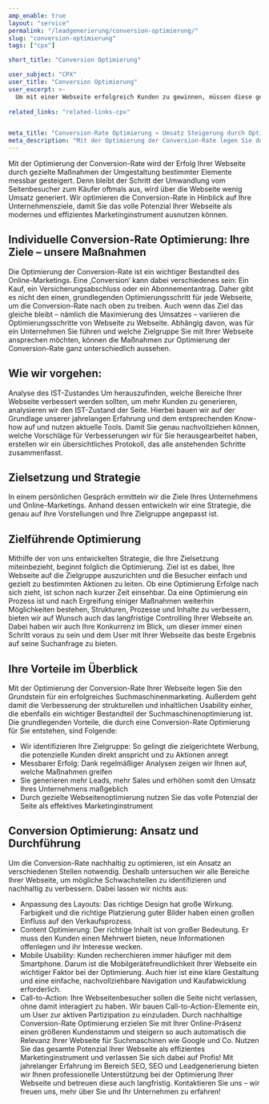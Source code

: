 ```yaml
---
amp_enable: true
layout: "service"
permalink: "/leadgenerierung/conversion-optimierung/"
slug: "conversion-optimierung"
tags: ["cpx"]

short_title: "Conversion Optimierung"

user_subject: "CPX"
user_title: "Conversion Optimierung"
user_excerpt: >-
  Um mit einer Webseite erfolgreich Kunden zu gewinnen, müssen diese gezielt angesprochen und zum Handeln aktiviert werden. Die Conversion-Rate bezeichnet die Anzahl der Webseitenbesucher, die bestimmte Handlungen durchführen, also aktiv sind. Einfache User sind solche, die eine Webseite zwar besuchen, dort jedoch keinen Einkauf tätigen oder Newsletter abonnieren. Je mehr User aktiv handeln, umso positiver fällt die Conversion-Rate aus. 
   
related_links: "related-links-cpx"


meta_title: "Conversion-Rate Optimierung » Umsatz Steigerung durch Optimierung"
meta_description: "Mit der Optimierung der Conversion-Rate legen Sie den Grundstein für erfolgreiches Suchmaschinenmarketing! ► Maximieren Sie Ihren Umsatz ✓ Alle Infos hier."
---
```


Mit der Optimierung der Conversion-Rate wird der Erfolg Ihrer Webseite durch gezielte Maßnahmen der Umgestaltung bestimmter Elemente messbar gesteigert. Denn bleibt der Schritt der Umwandlung vom Seitenbesucher zum Käufer oftmals aus, wird über die Webseite wenig Umsatz generiert. Wir optimieren die Conversion-Rate in Hinblick auf Ihre Unternehmensziele, damit Sie das volle Potenzial Ihrer Webseite als modernes und effizientes Marketinginstrument ausnutzen können. 

## Individuelle Conversion-Rate Optimierung: Ihre Ziele – unsere Maßnahmen
Die Optimierung der Conversion-Rate ist ein wichtiger Bestandteil des Online-Marketings. Eine ‚Conversion‘ kann dabei verschiedenes sein: Ein Kauf, ein Versicherungsabschluss oder ein Abonnementantrag. Daher gibt es nicht den einen, grundlegenden Optimierungsschritt für jede Webseite, um die Conversion-Rate nach oben zu treiben. Auch wenn das Ziel das gleiche bleibt – nämlich die Maximierung des Umsatzes – variieren die Optimierungsschritte von Webseite zu Webseite. Abhängig davon, was für ein Unternehmen Sie führen und welche Zielgruppe Sie mit Ihrer Webseite ansprechen möchten, können die Maßnahmen zur Optimierung der Conversion-Rate ganz unterschiedlich aussehen. 

## Wie wir vorgehen: 
Analyse des IST-Zustandes
Um herauszufinden, welche Bereiche Ihrer Webseite verbessert werden sollten, um mehr Kunden zu generieren, analysieren wir den IST-Zustand der Seite. Hierbei bauen wir auf der Grundlage unserer jahrelangen Erfahrung und dem entsprechenden Know-how auf und nutzen aktuelle Tools. Damit Sie genau nachvollziehen können, welche Vorschläge für Verbesserungen wir für Sie herausgearbeitet haben, erstellen wir ein übersichtliches Protokoll, das alle anstehenden Schritte zusammenfasst. 

## Zielsetzung und Strategie 
In einem persönlichen Gespräch ermitteln wir die Ziele Ihres Unternehmens und Online-Marketings. Anhand dessen entwickeln wir eine Strategie, die genau auf Ihre Vorstellungen und Ihre Zielgruppe angepasst ist.

## Zielführende Optimierung 
Mithilfe der von uns entwickelten Strategie, die Ihre Zielsetzung miteinbezieht, beginnt folglich die Optimierung. Ziel ist es dabei, Ihre Webseite auf die Zielgruppe auszurichten und die Besucher einfach und gezielt zu bestimmten Aktionen zu leiten. Ob eine Optimierung Erfolge nach sich zieht, ist schon nach kurzer Zeit einsehbar. 
Da eine Optimierung ein Prozess ist und nach Ergreifung einiger Maßnahmen weiterhin Möglichkeiten bestehen, Strukturen, Prozesse und Inhalte zu verbessern, bieten wir auf Wunsch auch das langfristige Controlling Ihrer Webseite an. Dabei haben wir auch Ihre Konkurrenz im Blick, um dieser immer einen Schritt voraus zu sein und dem User mit Ihrer Webseite das beste Ergebnis auf seine Suchanfrage zu bieten. 

## Ihre Vorteile im Überblick 
Mit der Optimierung der Conversion-Rate Ihrer Webseite legen Sie den Grundstein für ein erfolgreiches Suchmaschinenmarketing. Außerdem geht damit die Verbesserung der strukturellen und inhaltlichen Usability einher, die ebenfalls ein wichtiger Bestandteil der Suchmaschinenoptimierung ist. 
Die grundlegenden Vorteile, die durch eine Conversion-Rate Optimierung für Sie entstehen, sind Folgende:
 * Wir identifizieren Ihre Zielgruppe: So gelingt die zielgerichtete Werbung, die potenzielle Kunden direkt anspricht und zu Aktionen anregt
 * Messbarer Erfolg: Dank regelmäßiger Analysen zeigen wir Ihnen auf, welche Maßnahmen greifen
 * Sie generieren mehr Leads, mehr Sales und erhöhen somit den Umsatz Ihres Unternehmens maßgeblich
 * Durch gezielte Webseitenoptimierung nutzen Sie das volle Potenzial der Seite als effektives Marketinginstrument

## Conversion Optimierung: Ansatz und Durchführung 
Um die Conversion-Rate nachhaltig zu optimieren, ist ein Ansatz an verschiedenen Stellen notwendig. Deshalb untersuchen wir alle Bereiche Ihrer Webseite, um mögliche Schwachstellen zu identifizieren und nachhaltig zu verbessern. Dabei lassen wir nichts aus: 
 * Anpassung des Layouts: Das richtige Design hat große Wirkung. Farbigkeit und die richtige Platzierung guter Bilder haben einen großen Einfluss auf den Verkaufsprozess. 
 * Content Optimierung: Der richtige Inhalt ist von großer Bedeutung. Er muss den Kunden einen Mehrwert bieten, neue Informationen offenlegen und ihr Interesse wecken. 
 * Mobile Usability: Kunden recherchieren immer häufiger mit dem Smartphone. Darum ist die Mobilgerätefreundlichkeit Ihrer Webseite ein wichtiger Faktor bei der Optimierung. Auch hier ist eine klare Gestaltung und eine einfache, nachvollziehbare Navigation und Kaufabwicklung erforderlich. 
 * Call-to-Action: Ihre Webseitenbesucher sollen die Seite nicht verlassen, ohne damit interagiert zu haben. Wir bauen Call-to-Action-Elemente ein, um User zur aktiven Partizipation zu einzuladen. 
Durch nachhaltige Conversion-Rate Optimierung erzielen Sie mit Ihrer Online-Präsenz einen größeren Kundenstamm und steigern so auch automatisch die Relevanz Ihrer Webseite für Suchmaschinen wie Google und Co. Nutzen Sie das gesamte Potenzial Ihrer Webseite als effizientes Marketinginstrument und verlassen Sie sich dabei auf Profis! Mit jahrelanger Erfahrung im Bereich SEO, SEO und Leadgenerierung bieten wir Ihnen professionelle Unterstützung bei der Optimierung Ihrer Webseite und betreuen diese auch langfristig. Kontaktieren Sie uns – wir freuen uns, mehr über Sie und Ihr Unternehmen zu erfahren!



